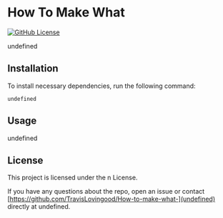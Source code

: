 
# How To Make What
[![GitHub License](https://img.shields.io/badge/License-n-blue.svg)](https://github.com/https://github.com/TravisLovingood/How-to-make-what-/how-to-make-what)



undefined

## Installation

To install necessary dependencies, run the following command:

```
undefined
```

## Usage

undefined

## License

This project is licensed under the n License.
  


If you have any questions about the repo, open an issue or contact [https://github.com/TravisLovingood/How-to-make-what-](undefined) directly at undefined.
